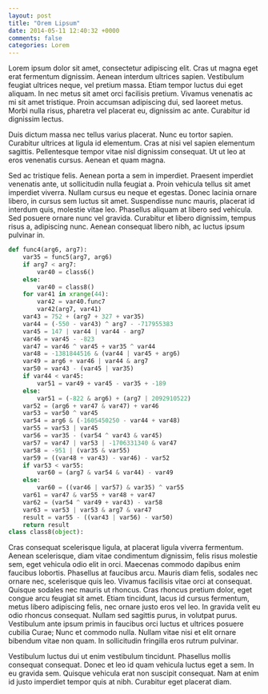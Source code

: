 ```yaml
---
layout: post
title: "Orem Lipsum"
date: 2014-05-11 12:40:32 +0000
comments: false
categories: Lorem
---
```


Lorem ipsum dolor sit amet, consectetur adipiscing elit. Cras ut magna eget erat fermentum dignissim. Aenean interdum ultrices sapien. Vestibulum feugiat ultrices neque, vel pretium massa. Etiam tempor luctus dui eget aliquam. In nec metus sit amet orci facilisis pretium. Vivamus venenatis ac mi sit amet tristique. Proin accumsan adipiscing dui, sed laoreet metus. Morbi nulla risus, pharetra vel placerat eu, dignissim ac ante. Curabitur id dignissim lectus.

Duis dictum massa nec tellus varius placerat. Nunc eu tortor sapien. Curabitur ultrices at ligula id elementum. Cras at nisi vel sapien elementum sagittis. Pellentesque tempor vitae nisl dignissim consequat. Ut ut leo at eros venenatis cursus. Aenean et quam magna.

<!-- more -->

Sed ac tristique felis. Aenean porta a sem in imperdiet. Praesent imperdiet venenatis ante, ut sollicitudin nulla feugiat a. Proin vehicula tellus sit amet imperdiet viverra. Nullam cursus eu neque et egestas. Donec lacinia ornare libero, in cursus sem luctus sit amet. Suspendisse nunc mauris, placerat id interdum quis, molestie vitae leo. Phasellus aliquam at libero sed vehicula. Sed posuere ornare nunc vel gravida. Curabitur et libero dignissim, tempus risus a, adipiscing nunc. Aenean consequat libero nibh, ac luctus ipsum pulvinar in.

```python
def func4(arg6, arg7):
    var35 = func5(arg7, arg6)
    if arg7 < arg7:
        var40 = class6()
    else:
        var40 = class8()
    for var41 in xrange(44):
        var42 = var40.func7
        var42(arg7, var41)
    var43 = 752 + (arg7 + 327 + var35)
    var44 = (-550 - var43) ^ arg7 - -717955383
    var45 = 147 | var44 | var44 - arg7
    var46 = var45 - -823
    var47 = var46 ^ var45 + var35 ^ var44
    var48 = -1381844516 & (var44 | var45 + arg6)
    var49 = arg6 + var46 | var44 & arg7
    var50 = var43 - (var45 | var35)
    if var44 < var45:
        var51 = var49 + var45 - var35 + -189
    else:
        var51 = (-822 & arg6) + (arg7 | 2092910522)
    var52 = (arg6 + var47 & var47) + var46
    var53 = var50 ^ var45
    var54 = arg6 & (-1605450250 - var44 + var48)
    var55 = var53 | var45
    var56 = var35 - (var54 ^ var43 & var45)
    var57 = var47 | var53 | -1706331340 & var47
    var58 = -951 | (var35 & var55)
    var59 = ((var48 + var43) - var46) - var52
    if var53 < var55:
        var60 = (arg7 & var54 & var44) - var49
    else:
        var60 = ((var46 | var57) & var35) ^ var55
    var61 = var47 & var55 + var48 + var47
    var62 = (var54 ^ var49 + var43) - var58
    var63 = var53 | var53 & arg7 & var47
    result = var55 - ((var43 | var56) - var50)
    return result
class class8(object):
```

Cras consequat scelerisque ligula, at placerat ligula viverra fermentum. Aenean scelerisque, diam vitae condimentum dignissim, felis risus molestie sem, eget vehicula odio elit in orci. Maecenas commodo dapibus enim faucibus lobortis. Phasellus at faucibus arcu. Mauris diam felis, sodales nec ornare nec, scelerisque quis leo. Vivamus facilisis vitae orci at consequat. Quisque sodales nec mauris ut rhoncus. Cras rhoncus pretium dolor, eget congue arcu feugiat sit amet. Etiam tincidunt, lacus id cursus fermentum, metus libero adipiscing felis, nec ornare justo eros vel leo. In gravida velit eu odio rhoncus consequat. Nullam sed sagittis purus, in volutpat purus. Vestibulum ante ipsum primis in faucibus orci luctus et ultrices posuere cubilia Curae; Nunc et commodo nulla. Nullam vitae nisi et elit ornare bibendum vitae non quam. In sollicitudin fringilla eros rutrum pulvinar.

Vestibulum luctus dui ut enim vestibulum tincidunt. Phasellus mollis consequat consequat. Donec et leo id quam vehicula luctus eget a sem. In eu gravida sem. Quisque vehicula erat non suscipit consequat. Nam at enim id justo imperdiet tempor quis at nibh. Curabitur eget placerat diam.
